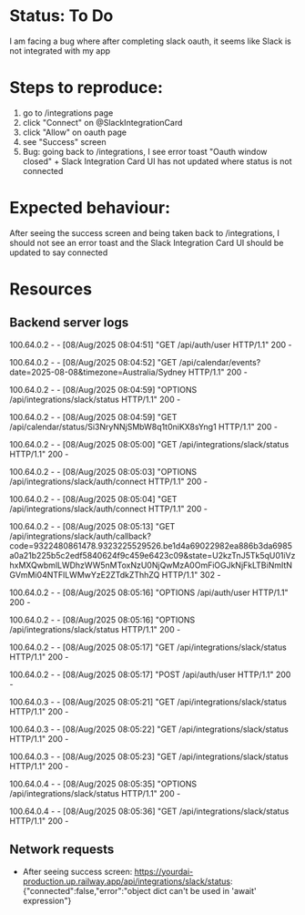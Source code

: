 # Status: To Do
I am facing a bug where after completing slack oauth, it seems like Slack is not integrated with my app

# Steps to reproduce:
1. go to /integrations page
2. click "Connect" on @SlackIntegrationCard
3. click "Allow" on oauth page
4. see "Success" screen
5. Bug: going back to /integrations, I see error toast "Oauth window closed" + Slack Integration Card UI has not updated where status is not connected 


# Expected behaviour:
After seeing the success screen and being taken back to /integrations, I should not see an error toast and the Slack Integration Card UI should be updated to say connected

# Resources
## Backend server logs
100.64.0.2 - - [08/Aug/2025 08:04:51] "GET /api/auth/user HTTP/1.1" 200 -

100.64.0.2 - - [08/Aug/2025 08:04:52] "GET /api/calendar/events?date=2025-08-08&timezone=Australia/Sydney HTTP/1.1" 200 -

100.64.0.2 - - [08/Aug/2025 08:04:59] "OPTIONS /api/integrations/slack/status HTTP/1.1" 200 -

100.64.0.2 - - [08/Aug/2025 08:04:59] "GET /api/calendar/status/Si3NryNNjSMbW8q1t0niKX8sYng1 HTTP/1.1" 200 -

100.64.0.2 - - [08/Aug/2025 08:05:00] "GET /api/integrations/slack/status HTTP/1.1" 200 -

100.64.0.2 - - [08/Aug/2025 08:05:03] "OPTIONS /api/integrations/slack/auth/connect HTTP/1.1" 200 -

100.64.0.2 - - [08/Aug/2025 08:05:04] "GET /api/integrations/slack/auth/connect HTTP/1.1" 200 -

100.64.0.2 - - [08/Aug/2025 08:05:13] "GET /api/integrations/slack/auth/callback?code=9322480861478.9323225529526.be1d4a69022982ea886b3da6985a0a21b225b5c2edf5840624f9c459e6423c09&state=U2kzTnJ5Tk5qU01iVzhxMXQwbmlLWDhzWW5nMToxNzU0NjQwMzA0OmFiOGJkNjFkLTBiNmItNGVmMi04NTFlLWMwYzE2ZTdkZThhZQ HTTP/1.1" 302 -

100.64.0.2 - - [08/Aug/2025 08:05:16] "OPTIONS /api/auth/user HTTP/1.1" 200 -

100.64.0.2 - - [08/Aug/2025 08:05:16] "OPTIONS /api/integrations/slack/status HTTP/1.1" 200 -

100.64.0.2 - - [08/Aug/2025 08:05:17] "GET /api/integrations/slack/status HTTP/1.1" 200 -

100.64.0.2 - - [08/Aug/2025 08:05:17] "POST /api/auth/user HTTP/1.1" 200 -

100.64.0.3 - - [08/Aug/2025 08:05:21] "GET /api/integrations/slack/status HTTP/1.1" 200 -

100.64.0.3 - - [08/Aug/2025 08:05:22] "GET /api/integrations/slack/status HTTP/1.1" 200 -

100.64.0.3 - - [08/Aug/2025 08:05:23] "GET /api/integrations/slack/status HTTP/1.1" 200 -

100.64.0.4 - - [08/Aug/2025 08:05:35] "OPTIONS /api/integrations/slack/status HTTP/1.1" 200 -

100.64.0.4 - - [08/Aug/2025 08:05:36] "GET /api/integrations/slack/status HTTP/1.1" 200 -

## Network requests
- After seeing success screen: https://yourdai-production.up.railway.app/api/integrations/slack/status: {"connected":false,"error":"object dict can't be used in 'await' expression"}
